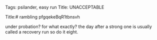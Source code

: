 Tags: psilander, easy run
Title: UNACCEPTABLE
  
Title:# rambling pfgqekeBqR1tbnsvh  
  
under probation? for what exactly? the day after a strong one is usually called a recovery run so do it eight. 